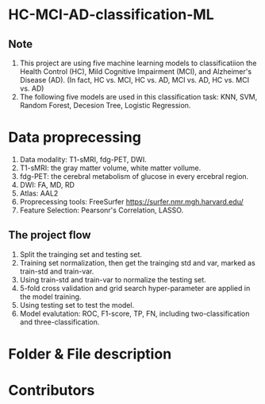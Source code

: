 # HC-MCI-AD-classification-ML
## Note
1. This project are using five machine learning models to classificatiion the Health Control (HC), Mild Cognitive Impairment (MCI), and Alzheimer's Disease (AD). (In fact, HC vs. MCI, HC vs. AD, MCI vs. AD, HC vs. MCI vs. AD)
2. The following five models are used in this classification task: KNN, SVM, Random Forest, Decesion Tree, Logistic Regression.

# Data proprecessing
1. Data modality: T1-sMRI, fdg-PET, DWI.
2. T1-sMRI: the gray matter volume, white matter vollume.
3. fdg-PET: the cerebral metabolism of glucose in every ercebral region.
4. DWI: FA, MD, RD
5. Atlas: AAL2
6. Proprecessing tools: FreeSurfer https://surfer.nmr.mgh.harvard.edu/
7. Feature Selection: Pearsonr's Correlation, LASSO.

## The project flow
1. Split the trainging set and testing set.
2. Training set normalization, then get the trainging std and var, marked as train-std and train-var.
3. Using train-std and train-var to normalize the testing set.
4. 5-fold cross validation and grid search hyper-parameter are applied in the model training. 
5. Using testing set to test the model.
6. Model evalutation: ROC, F1-score, TP, FN, including two-classification and three-classification.


# Folder & File description



# Contributors
